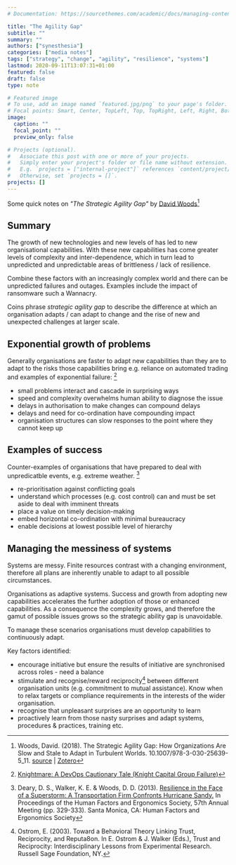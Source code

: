 ```yaml
---
# Documentation: https://sourcethemes.com/academic/docs/managing-content/

title: "The Agility Gap"
subtitle: ""
summary: ""
authors: ["synesthesia"]
categories: ["media notes"]
tags: ["strategy", "change", "agility", "resilience", "systems"]
lastmod: 2020-09-11T13:07:31+01:00
featured: false
draft: false
type: note

# Featured image
# To use, add an image named `featured.jpg/png` to your page's folder.
# Focal points: Smart, Center, TopLeft, Top, TopRight, Left, Right, BottomLeft, Bottom, BottomRight.
image:
  caption: ""
  focal_point: ""
  preview_only: false

# Projects (optional).
#   Associate this post with one or more of your projects.
#   Simply enter your project's folder or file name without extension.
#   E.g. `projects = ["internal-project"]` references `content/project/deep-learning/index.md`.
#   Otherwise, set `projects = []`.
projects: []
---
```


Some quick notes on _"The Strategic Agility Gap"_ by [David Woods](https://ise.osu.edu/people/woods.2)[^1]

## Summary 

The growth of new technologies and new levels of has led to new organisational capabilities. With these new capabilities has come greater levels of complexity and inter-dependence, which in turn lead to unpredicted and unpredictable areas of brittleness / lack of resilience.

Combine these factors with an increasingly complex world and there can be unpredicted failures and outages. Examples include the impact of ransomware such a Wannacry.

Coins phrase _strategic agility gap_ to describe the difference at which an organisation adapts / can adapt to change and the rise of new and unexpected challenges at larger scale.

## Exponential growth of problems

Generally organisations are faster to adapt new capabilities than they are to adapt to the risks those capabilities bring e.g. reliance on automated trading and examples of exponential failure: [^2]

* small problems interact and cascade in surprising ways
* speed and complexity overwhelms human ability to diagnose the issue
* delays in authorisation to make changes can compound delays
* delays and need for co-ordination have compounding impact
* organisation structures can slow responses to the point where they cannot keep up

## Examples of success

Counter-examples of organisations that have prepared to deal with unpredicatble events, e.g. extreme weather. [^3]

* re-prioritisation against conflicting goals
* understand which processes (e.g. cost control) can and must be set aside to deal with imminent threats
* place a value on timely decision-making
* embed horizontal co-ordination with minimal bureaucracy
* enable decisions at lowest possible level of hierarchy

## Managing the messiness of systems

Systems are messy. Finite resources contrast with a changing environment, therefore all plans are inherently unable to adapt to all possible circumstances.

Organisations as adaptive systems. Success and growth from adopting new capabilities accelerates the further adoption of those or enhanced capabilities. As a consequence the complexity grows, and therefore the gamut of possible issues grows so the strategic ability gap is unavoidable.

To manage these scenarios organisations must develop capabilities to continuously adapt.

Key factors identified:

* encourage initiative but ensure the results of initiative are synchronised across roles - need a balance
* stimulate and recognise/reward reciprocity[^4] between different organisation units (e.g. commitment to mutual assistance). Know when to relax targets or compliance requirements in the interests of the wider organisation.
* recognise that unpleasant surprises are an opportunity to learn
* proactively learn from those nasty surprises and adapt systems, procedures & practices, training etc.




[^1]: Woods, David. (2018). The Strategic Agility Gap: How Organizations Are Slow and Stale to Adapt in Turbulent Worlds. 10.1007/978-3-030-25639-5_11.  [source](https://www.researchgate.net/publication/330196218_The_Strategic_Agility_Gap_How_Organizations_Are_Slow_and_Stale_to_Adapt_in_Turbulent_Worlds) | [Zotero](https://www.zotero.org/julianelve/collections/AANLG2WW/items/JN5YK2HK/collection)

[^2]:  [Knightmare: A DevOps Cautionary Tale (Knight Capital Group Failure)](https://dougseven.com/2014/04/17/knightmare-a-devops-cautionary-tale/)

[^3]: Deary, D. S., Walker, K. E. & Woods, D. D. (2013). [Resilience in the Face of a Superstorm:  A Transportation Firm Confronts Hurricane Sandy.](https://doi.org/10.1177/1541931213571072)  In Proceedings of the Human Factors and Ergonomics Society, 57th Annual Meeting (pp. 329-333). Santa Monica, CA: Human Factors and Ergonomics Society 

[^4]: Ostrom, E. (2003). Toward a Behavioral Theory Linking Trust, Reciprocity, and Reputa8on. In E. Ostrom & J. Walker (Eds.), Trust and Reciprocity: Interdisciplinary Lessons from Experimental Research. Russell Sage Foundation, NY. 
